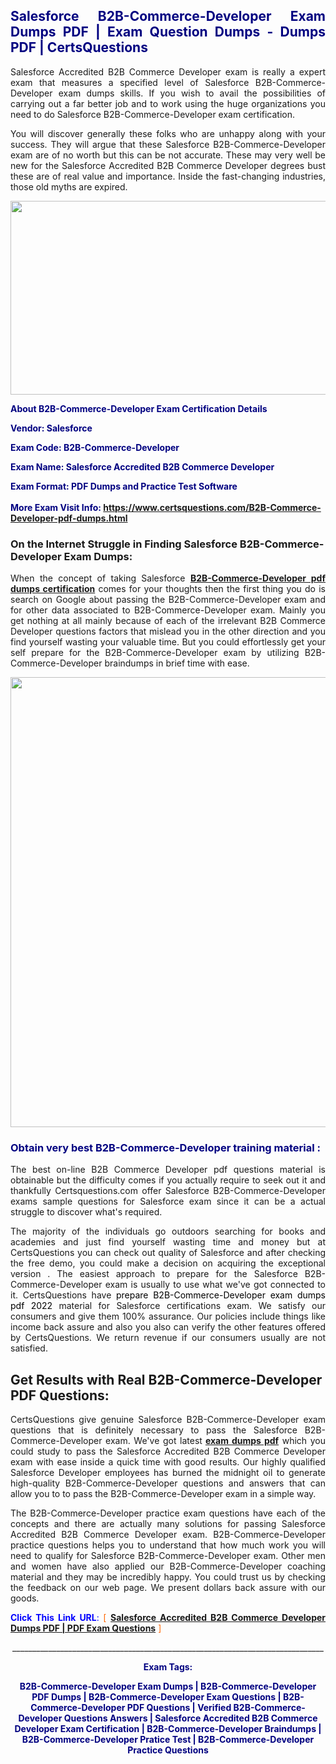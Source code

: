 <h2 style="text-align: justify;"><span style="color: #000080;">Salesforce B2B-Commerce-Developer Exam Dumps PDF | Exam Question Dumps - Dumps PDF | CertsQuestions</span></h2>
<p style="text-align: justify;">Salesforce Accredited B2B Commerce Developer exam is really a expert exam that measures a specified level of Salesforce  B2B-Commerce-Developer exam dumps skills. If you wish to avail the possibilities of carrying out a far better job and to work using the huge organizations you need to do Salesforce B2B-Commerce-Developer exam certification.</p>
<p style="text-align: justify;">You will discover generally these folks who are unhappy along with your success. They will argue that these Salesforce  B2B-Commerce-Developer exam are of no worth but this can be not accurate. These may very well be new for the Salesforce Accredited B2B Commerce Developer degrees bust these are of real value and importance. Inside the fast-changing industries, those old myths are expired.</p>
<p><img style="display: block; margin-left: auto; margin-right: auto;" src="https://i.imgur.com/eaP4ae9.png" width="840" height="310" /></p>
<p><span style="color: #000080;"><strong>About B2B-Commerce-Developer Exam Certification Details</strong></span></p>
<p><span style="color: #000080;"><strong>Vendor: Salesforce<br /></strong></span></p>
<p><span style="color: #000080;"><strong>Exam Code: B2B-Commerce-Developer</strong></span></p>
<p><span style="color: #000080;"><strong>Exam Name: Salesforce Accredited B2B Commerce Developer</strong></span></p>
<p><span style="color: #000080;"><strong>Exam Format: PDF Dumps and Practice Test Software<br /><br />More Exam Visit Info: <span style="color: #ff6600;"><a href="https://www.certsquestions.com/B2B-Commerce-Developer-pdf-dumps.html">https://www.certsquestions.com/B2B-Commerce-Developer-pdf-dumps.html</a></span></strong></span></p>
<h3>On the Internet Struggle in Finding Salesforce B2B-Commerce-Developer Exam Dumps:</h3>
<p style="text-align: justify;">When the concept of taking Salesforce <a href="https://www.certsquestions.com/B2B-Commerce-Developer-pdf-dumps.html"><strong> B2B-Commerce-Developer pdf dumps certification</strong></a> comes for your thoughts then the first thing you do is search on Google about passing the B2B-Commerce-Developer exam and for other data associated to B2B-Commerce-Developer exam. Mainly you get nothing at all mainly because of each of the irrelevant B2B Commerce Developer questions factors that mislead you in the other direction and you find yourself wasting your valuable time. But you could effortlessly get your self prepare for the B2B-Commerce-Developer exam by utilizing B2B-Commerce-Developer braindumps in brief time with ease.</p>
<p><a href="https://www.certsquestions.com/B2B-Commerce-Developer-pdf-dumps.html"><img style="display: block; margin-left: auto; margin-right: auto;" src="https://i.imgur.com/pxhoKQ2.png" width="720" /></a></p>
<h3><span style="color: #000080;">Obtain very best  B2B-Commerce-Developer training material :</span></h3>
<p style="text-align: justify;">The best on-line B2B Commerce Developer pdf questions material is obtainable but the difficulty comes if you actually require to seek out it and thankfully Certsquestions.com offer Salesforce B2B-Commerce-Developer exams sample questions for Salesforce  exam since it can be a actual struggle to discover what's required.</p>
<p style="text-align: justify;">The majority of the individuals go outdoors searching for books and academies and just find yourself wasting time and money but at CertsQuestions you can check out quality of Salesforce  and after checking the free demo, you could make a decision on acquiring the exceptional version . The easiest approach to prepare for the Salesforce B2B-Commerce-Developer exam is usually to use what we've got connected to it. CertsQuestions have <span style="color: #000000;">prepare B2B-Commerce-Developer exam dumps pdf 2022</span> material for Salesforce certifications exam. We satisfy our consumers and give them 100% assurance. Our policies include things like income back assure and also you also can verify the other features offered by CertsQuestions. We return revenue if our consumers usually are not satisfied.</p>
<h2>Get Results with Real B2B-Commerce-Developer PDF Questions:</h2>
<p style="text-align: justify;">CertsQuestions give genuine Salesforce B2B-Commerce-Developer exam questions that is definitely necessary to pass the Salesforce  B2B-Commerce-Developer exam. We've got latest<strong>&nbsp;<a href="https://www.certsquestions.com/">exam dumps pdf</a></strong>&nbsp;which you could study to pass the Salesforce Accredited B2B Commerce Developer exam with ease inside a quick time with good results. Our highly qualified Salesforce Developer employees has burned the midnight oil to generate high-quality B2B-Commerce-Developer questions and answers that can allow you to to pass the B2B-Commerce-Developer exam in a simple way.</p>
<p style="text-align: justify;">The B2B-Commerce-Developer practice exam questions have each of the concepts and there are actually many solutions for passing Salesforce Accredited B2B Commerce Developer exam. B2B-Commerce-Developer practice questions helps you to understand that how much work you will need to qualify for Salesforce  B2B-Commerce-Developer exam. Other men and women have also applied our B2B-Commerce-Developer coaching material and they may be incredibly happy. You could trust us by checking the feedback on our web page. We present dollars back assure with our goods.</p>
<p style="text-align: justify;"><span style="color: #0000ff;"><strong>Click This Link URL</strong>:</span> <span style="color: #ff6600;">[ <strong><a href="https://www.certsquestions.com/salesforce-developer-certification.html">Salesforce Accredited B2B Commerce Developer Dumps PDF | PDF Exam Questions</a></strong> ]</span></p>
<p style="text-align: center;">______________________________________________________________________________</p>
<p style="text-align: center;"><span style="color: #000080;"><strong>Exam Tags:</strong></span></p>
<p style="text-align: center;"><span style="color: #000080;"><strong>B2B-Commerce-Developer Exam Dumps | B2B-Commerce-Developer PDF Dumps | B2B-Commerce-Developer Exam Questions | B2B-Commerce-Developer PDF Questions | Verified B2B-Commerce-Developer Questions Answers | Salesforce Accredited B2B Commerce Developer Exam Certification | B2B-Commerce-Developer Braindumps | B2B-Commerce-Developer Pratice Test | B2B-Commerce-Developer Practice Questions</strong></span></p>
